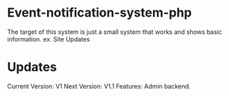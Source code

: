 # Event-notification-system-php
The target of this system is just a small system that works and shows basic information.
ex. Site Updates

# Updates
Current Version: V1
Next Version: V1.1
Features: Admin backend.